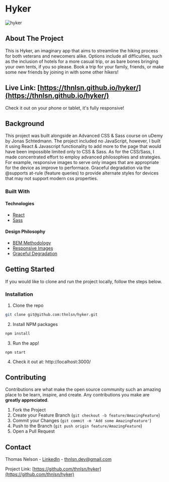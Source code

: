 # Hyker

![hyker](https://media.giphy.com/media/kjcZ5gvrNpImGhGr3t/source.gif)

<!-- ABOUT THE PROJECT -->

## About The Project

This is Hyker, an imaginary app that aims to streamline the hiking process for both veterans and newcomers alike. Options include all difficulties, such as the inclusion of hotels for a more casual trip, or as bare bones bringing your own tents, if you so please. Book a trip for your family, friends, or make some new friends by joining in with some other hikers!

## Live Link: [https://thnlsn.github.io/hyker/](https://thnlsn.github.io/hyker/)

Check it out on your phone or tablet, it's fully responsive!

## Background

This project was built alongside an Advanced CSS & Sass course on uDemy by Jonas Schtedmann. The project included no JavaScript, however, I built it using React & Javascript functionality to add more to the page that would have been impossible limited only to CSS & Sass. As for the CSS/Sass, I made concentrated effort to employ advanced philosophies and strategies. For example, responsive images to serve only images that are appropriate for the device as improve to performace. Graceful degradation via the @supports at-rule (feature queries) to provide alternate styles for devices that may not support modern css properties.

### Built With

#### Technologies

-   [React](https://reactjs.org/)
-   [Sass](https://sass-lang.com/)

#### Design Philosophy

-   [BEM Methodology](https://en.bem.info/methodology/)
-   [Responsive Images](https://developer.mozilla.org/en-US/docs/Learn/HTML/Multimedia_and_embedding/Responsive_images)
-   [Graceful Degradation](https://developer.mozilla.org/en-US/docs/Glossary/Graceful_degradation)

<!-- GETTING STARTED -->

## Getting Started

If you would like to clone and run the project locally, follow the steps below.

### Installation

1. Clone the repo

```sh
git clone git@github.com:thnlsn/hyker.git
```

2. Install NPM packages

```sh
npm install
```

3. Run the app!

```JS
npm start
```

4. Check it out at: http://localhost:3000/

<!-- CONTRIBUTING -->

## Contributing

Contributions are what make the open source community such an amazing place to be learn, inspire, and create. Any contributions you make are **greatly appreciated**.

1. Fork the Project
2. Create your Feature Branch (`git checkout -b feature/AmazingFeature`)
3. Commit your Changes (`git commit -m 'Add some AmazingFeature'`)
4. Push to the Branch (`git push origin feature/AmazingFeature`)
5. Open a Pull Request

<!-- CONTACT -->

## Contact

Thomas Nelson - [LinkedIn](https://www.linkedin.com/in/thnlsn/) - thnlsn.dev@gmail.com

Project Link: [https://github.com/thnlsn/hyker](https://github.com/thnlsn/hyker)
